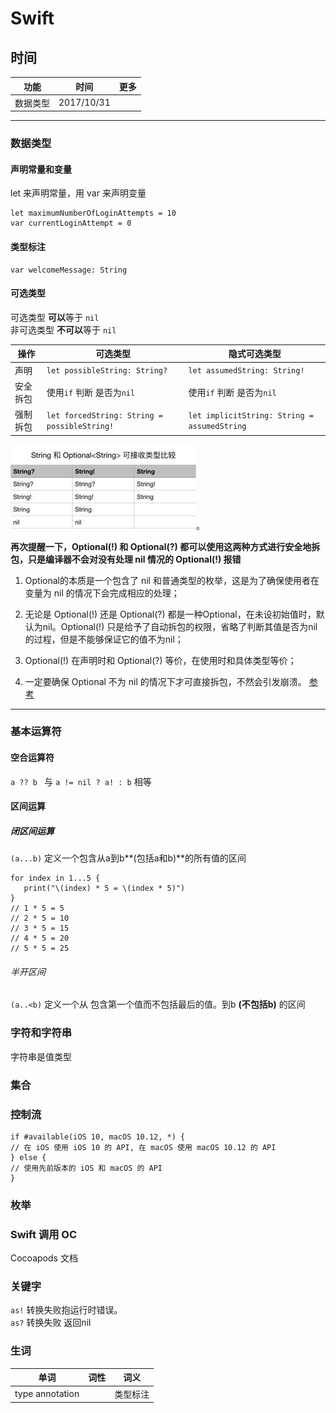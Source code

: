 # Swift

## 时间
|功能|时间|更多|
|---|---|---|
|数据类型|2017/10/31|||


---

### 数据类型

#### 声明常量和变量

let 来声明常量，用 var 来声明变量
```
let maximumNumberOfLoginAttempts = 10
var currentLoginAttempt = 0
```

#### 类型标注
```
var welcomeMessage: String
```

#### 可选类型

可选类型 **可以**等于 `nil`  
非可选类型 **不可以**等于 `nil` 

|操作|可选类型|隐式可选类型|
|---|---|---|
|声明|`let possibleString: String?`|`let assumedString: String!`|
|安全拆包| 使用`if` 判断 是否为`nil`|使用`if` 判断 是否为`nil`|
|强制拆包|`let forcedString: String = possibleString!`|`let implicitString: String = assumedString`|

![可接受类型对比](https://github.com/jinjinanan/note/blob/master/Sources/1504838752844314.jpg)。

**再次提醒一下，Optional(!) 和 Optional(?) 都可以使用这两种方式进行安全地拆包，只是编译器不会对没有处理 nil 情况的 Optional(!) 报错**

1. Optional的本质是一个包含了 nil 和普通类型的枚举，这是为了确保使用者在变量为 nil 的情况下会完成相应的处理；

2. 无论是 Optional(!) 还是 Optional(?) 都是一种Optional，在未设初始值时，默认为nil。Optional(!) 只是给予了自动拆包的权限，省略了判断其值是否为nil的过程，但是不能够保证它的值不为nil；

3. Optional(!) 在声明时和 Optional(?) 等价，在使用时和具体类型等价；

4. 一定要确保 Optional 不为 nil 的情况下才可直接拆包，不然会引发崩溃。
[参考](http://www.cocoachina.com/swift/20170908/20505.html)


---
### 基本运算符

#### 空合运算符
`a ?? b ` 与 `a != nil ? a! : b` 相等

#### 区间运算

##### 闭区间运算

`(a...b)` 定义一个包含从a到b**(包括a和b)**的所有值的区间

```
for index in 1...5 { 
   print("\(index) * 5 = \(index * 5)")   
}  
// 1 * 5 = 5   
// 2 * 5 = 10   
// 3 * 5 = 15   
// 4 * 5 = 20   
// 5 * 5 = 25   
```

###### 半开区间

 `(a..<b)` 定义一个从 包含第一个值而不包括最后的值。到b **(不包括b)** 的区间

### 字符和字符串

字符串是值类型

### 集合

### 控制流

```
if #available(iOS 10, macOS 10.12, *) {
// 在 iOS 使用 iOS 10 的 API, 在 macOS 使用 macOS 10.12 的 API
} else {
// 使用先前版本的 iOS 和 macOS 的 API
}
```



### 枚举




### Swift 调用 OC
Cocoapods 文档

### 关键字
`as!` 转换失败抱运行时错误。  
`as?` 转换失败 返回nil






### 生词
| 单词       | 词性   |  词义  |
| --------   | -----:  | :----:  |
|type annotation||类型标注|